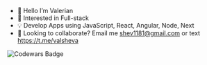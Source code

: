 - 👋 Hello I’m Valerian
- 👀 Interested in Full-stack
- 💡 Develop Apps using JavaScript, React, Angular, Node, Next
- 🚀 Looking to collaborate? Email me shev1181@gmail.com
  or text https://t.me/valsheva

![Codewars Badge](https://www.codewars.com/users/vishev/badges/large)





